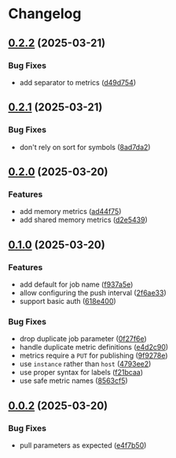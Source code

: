 # Changelog

## [0.2.2](https://github.com/imnotjames/axis-acap-metrics/compare/v0.2.1...v0.2.2) (2025-03-21)


### Bug Fixes

* add separator to metrics ([d49d754](https://github.com/imnotjames/axis-acap-metrics/commit/d49d7544673f45efbe49bd379ce4c8b2d77cffa9))

## [0.2.1](https://github.com/imnotjames/axis-acap-metrics/compare/v0.2.0...v0.2.1) (2025-03-21)


### Bug Fixes

* don't rely on sort for symbols ([8ad7da2](https://github.com/imnotjames/axis-acap-metrics/commit/8ad7da236df361e2bb6e9991b93e29d9e57970a2))

## [0.2.0](https://github.com/imnotjames/axis-acap-metrics/compare/v0.1.0...v0.2.0) (2025-03-20)


### Features

* add memory metrics ([ad44f75](https://github.com/imnotjames/axis-acap-metrics/commit/ad44f75ff239066e0307b247d311667cd7eb5060))
* add shared memory metrics ([d2e5439](https://github.com/imnotjames/axis-acap-metrics/commit/d2e54398311f00fd44d5f2c280a0e2a6d95dfbeb))

## [0.1.0](https://github.com/imnotjames/axis-acap-metrics/compare/v0.0.2...v0.1.0) (2025-03-20)


### Features

* add default for job name ([f937a5e](https://github.com/imnotjames/axis-acap-metrics/commit/f937a5e97458c37b43b7f4530c2db08389fd04a3))
* allow configuring the push interval ([2f6ae33](https://github.com/imnotjames/axis-acap-metrics/commit/2f6ae33e5fe7d148f837b4d8c05e27cca22a9e7a))
* support basic auth ([618e400](https://github.com/imnotjames/axis-acap-metrics/commit/618e400b3103cea1c7bc1987442935d8ddac2c6f))


### Bug Fixes

* drop duplicate job parameter ([0f27f6e](https://github.com/imnotjames/axis-acap-metrics/commit/0f27f6e373dc380e91af7c074f40ce3c01913efc))
* handle duplicate metric definitions ([e4d2c90](https://github.com/imnotjames/axis-acap-metrics/commit/e4d2c90eb54a1a8ac255d56e2710ab7a5aca3679))
* metrics require a `PUT` for publishing ([9f9278e](https://github.com/imnotjames/axis-acap-metrics/commit/9f9278ea971f89b08f2f4c46fed293b41099a54e))
* use `instance` rather than `host` ([4793ee2](https://github.com/imnotjames/axis-acap-metrics/commit/4793ee2c0ff746c51ac0a76895091543e5a80631))
* use proper syntax for labels ([f21bcaa](https://github.com/imnotjames/axis-acap-metrics/commit/f21bcaaa7a9efecaabef500f0e50bf4c6c8de617))
* use safe metric names ([8563cf5](https://github.com/imnotjames/axis-acap-metrics/commit/8563cf58b1ba3f674f3f95d85b1bf5f316fb482d))

## [0.0.2](https://github.com/imnotjames/axis-acap-metrics/compare/v0.0.1...v0.0.2) (2025-03-20)


### Bug Fixes

* pull parameters as expected ([e4f7b50](https://github.com/imnotjames/axis-acap-metrics/commit/e4f7b50f9573609a870bc0e4075ed100a3898e92))
